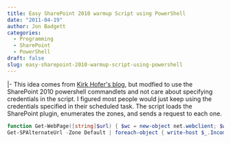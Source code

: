 ```yaml
---
title: Easy SharePoint 2010 warmup Script using PowerShell
date: "2011-04-19"
author: Jon Badgett
categories:
  - Programming
  - SharePoint
  - PowerShell
draft: false
slug: easy-sharepoint-2010-warmup-script-using-powershell
---
```


|- This idea comes from
<a href="http://kirkhofer.wordpress.com/2008/10/18/sharepoint-warm-up-script/">Kirk
Hofer's blog</a>, but modfied to use the SharePoint 2010 powershell commandlets
and not care about specifying credentials in the script. I figured most people
would just keep using the credentials specified in their scheduled task. The
script loads the SharePoint plugin, enumerates the zones, and sends a request to
each one.

````powershell Add-PSSnapin Microsoft.SharePoint.PowerShell;
function Get-WebPage([string]$url) { $wc = new-object net.webclient; $wc.credentials = [System.Net.CredentialCache]::DefaultCredentials; $pageContents = $wc.DownloadString($url); $wc.Dispose(); return $pageContents; }
Get-SPAlternateUrl -Zone Default | foreach-object { write-host $_.IncomingUrl; $html = Get-WebPage -url $_.IncomingUrl; } ```
````

